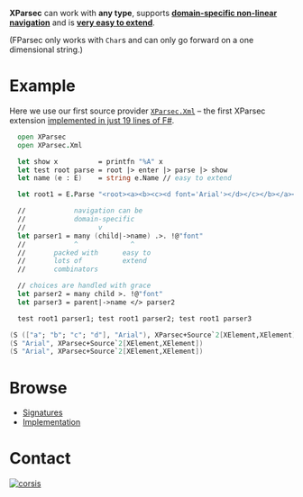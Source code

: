 **XParsec** can work with **any type**, supports **[domain-specific non-linear navigation](https://github.com/corsis/XParsec/blob/16de327b98410e3031636ffa86572e12d52f4594/XParsec.fsi#L88)** and is [**very easy to extend**](https://github.com/corsis/XParsec/blob/f6bc93499a588b287dc20f622fb917e1edac58b8/XParsec.fs#L111).

(FParsec only works with `Char`s and can only go forward on a one dimensional string.)


# Example

Here we use our first source provider [`XParsec.Xml`](https://github.com/corsis/XParsec/blob/16de327b98410e3031636ffa86572e12d52f4594/XParsec.fsi#L80) – the first XParsec extension [implemented in just 19 lines of F#](https://github.com/corsis/XParsec/blob/16de327b98410e3031636ffa86572e12d52f4594/XParsec.fs#L103).

```fsharp
  open XParsec
  open XParsec.Xml

  let show x          = printfn "%A" x
  let test root parse = root |> enter |> parse |> show
  let name (e : E)    = string e.Name // easy to extend

  let root1 = E.Parse "<root><a><b><c><d font='Arial'></d></c></b></a></root>"

  //            navigation can be
  //            domain-specific
  //                  v
  let parser1 = many (child|->name) .>. !@"font"
  //            ^             ^
  //       packed with      easy to
  //       lots of          extend
  //       combinators

  // choices are handled with grace
  let parser2 = many child >. !@"font"
  let parser3 = parent|->name </> parser2

  test root1 parser1; test root1 parser2; test root1 parser3
```

```fsharp
(S (["a"; "b"; "c"; "d"], "Arial"), XParsec+Source`2[XElement,XElement])
(S "Arial", XParsec+Source`2[XElement,XElement])
(S "Arial", XParsec+Source`2[XElement,XElement])
```

# Browse

+ [Signatures](https://github.com/corsis/XParsec/blob/master/XParsec.fsi)
+ [Implementation](https://github.com/corsis/XParsec/blob/master/XParsec.fs)

# Contact

[![corsis]](https://github.com/corsis/)

[corsis]: http://portfusion.sourceforge.net/i/l100.png "Corsis Research"